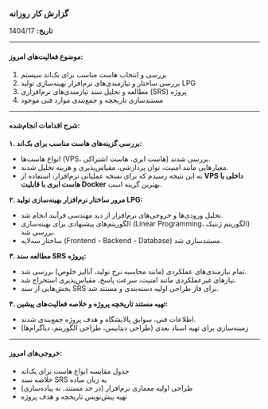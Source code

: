 
###  **گزارش کار روزانه**

**تاریخ:** 1404/17  


---

#### **موضوع فعالیت‌های امروز:**  
1. بررسی و انتخاب هاست مناسب برای بک‌اند سیستم  
2. بررسی ساختار و نیازمندی‌های نرم‌افزار بهینه‌سازی تولید LPG  
3. مطالعه و تحلیل سند نیازمندی‌های نرم‌افزاری (SRS) پروژه  
4. مستندسازی تاریخچه و جمع‌بندی موارد فنی موجود

---

#### **شرح اقدامات انجام‌شده:**

**۱. بررسی گزینه‌های هاست مناسب برای بک‌اند:**  
- انواع هاست‌ها (VPS، هاست ابری، هاست اشتراکی) بررسی شدند.  
- معیارهایی مانند امنیت، توان پردازشی، مقیاس‌پذیری و هزینه تحلیل شدند.  
- به این نتیجه رسیدم که برای نسخه عملیاتی نرم‌افزار، استفاده از **VPS داخلی یا هاست ابری با قابلیت Docker** بهترین گزینه است.

**۲. مرور ساختار نرم‌افزار بهینه‌سازی تولید LPG:**  
- تحلیل ورودی‌ها و خروجی‌های نرم‌افزار از دید مهندسی فرآیند انجام شد.  
- الگوریتم‌های پیشنهادی برای بهینه‌سازی (Linear Programming، الگوریتم ژنتیک) بررسی شد.  
- ساختار سه‌لایه (Frontend - Backend - Database) مستندسازی شد.

**۳. مطالعه سند SRS پروژه:**  
- تمام نیازمندی‌های عملکردی (مانند محاسبه نرخ تولید، آنالیز خلوص) بررسی شد.  
- نیازهای غیرعملکردی مانند امنیت، سرعت پاسخ، مقیاس‌پذیری استخراج شد.  
- بخش‌هایی از سند SRS برای فاز طراحی اولیه دسته‌بندی و مستند شد.

**۴. تهیه مستند تاریخچه پروژه و خلاصه فعالیت‌های پیشین:**  
- اطلاعات فنی، سوابق پالایشگاه و هدف پروژه جمع‌بندی شدند.  
- زمینه‌سازی برای تهیه اسناد بعدی (طراحی دیتابیس، طراحی الگوریتم، دیاگرام‌ها)

---

####  **خروجی‌های امروز:**  
- جدول مقایسه انواع هاست برای بک‌اند  
- خلاصه سند SRS به زبان ساده  
- طراحی اولیه معماری نرم‌افزار (در حد مستند، نه پیاده‌سازی)  
- تهیه پیش‌نویس تاریخچه و هدف پروژه

